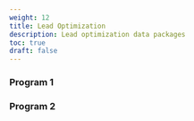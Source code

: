 ```yaml
---
weight: 12
title: Lead Optimization
description: Lead optimization data packages
toc: true
draft: false
---
```


### Program 1

### Program 2